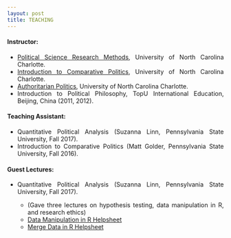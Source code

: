 ```yaml
---
layout: post
title: TEACHING
---
```


<h4> Instructor: </h4>

<ul align='justify'>
  <li><a href = "/files/POLS2220_Fall2021.pdf">Political Science Research Methods</a>, University of North Carolina Charlotte. </li>
  <li><a href = "/files/POLS1130_Comparative_Politics.pdf">Introduction to Comparative Politics</a>, University of North Carolina Charlotte. </li>
  <li><a href = "/files/Syllabus_AuthoritarianPolitics_SP2021.pdf">Authoritarian Politics</a>, University of North Carolina Charlotte. </li>
  <li>Introduction to Political Philosophy, TopU International Education, Beijing, China (2011, 2012).</li>
</ul>

<h4> Teaching Assistant: </h4>

<ul align='justify'>
  <li>Quantitative Political Analysis (Suzanna Linn, Pennsylvania State University, Fall 2017). </li>
  <li>Introduction to Comparative Politics (Matt Golder, Pennsylvania State University, Fall 2016).</li>
</ul>

<h4> Guest Lectures: </h4>

<ul align='justify'>
  <li>Quantitative Political Analysis (Suzanna Linn, Pennsylvania State University, Fall 2017). </li>
    <ul align='justify'>
      <li>(Gave three lectures on hypothesis testing, data manipulation in R, and research ethics)</li>
      <li><a href="/files/DataInputHelpsheet.nb.html">Data Manipulation in R Helpsheet</a></li>
      <li><a href="/files/MergeDataHelpSheet.nb.html">Merge Data in R Helpsheet</a></li>
    </ul>
</ul>
